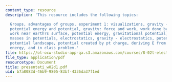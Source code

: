 ```yaml
---
content_type: resource
description: 'This resource includes the following topics:

  Groups, advantages of groups, experiment 1: visualizations, gravity - electricity,
  potential energy and potential, gravity: force and work, work done by earth?s gravity,
  work near earth?s surface, potential energy, gravitational potential, prs question:
  masses in potentials, electrostatics, gravity - electrostatics, potential and energy,
  potential landscape, potential created by pt charge, deriving E from V, configuration
  energy, and in class problem.'
file: https://ol-ocw-studio-app-qa.s3.amazonaws.com/courses/8-02t-electricity-and-magnetism-spring-2005/b7a8083d46b9980583bf4336da37f1ed_presentati_w02d1.pdf
file_type: application/pdf
resourcetype: Document
title: presentati_w02d1.pdf
uid: b7a8083d-46b9-9805-83bf-4336da37f1ed
---
```

